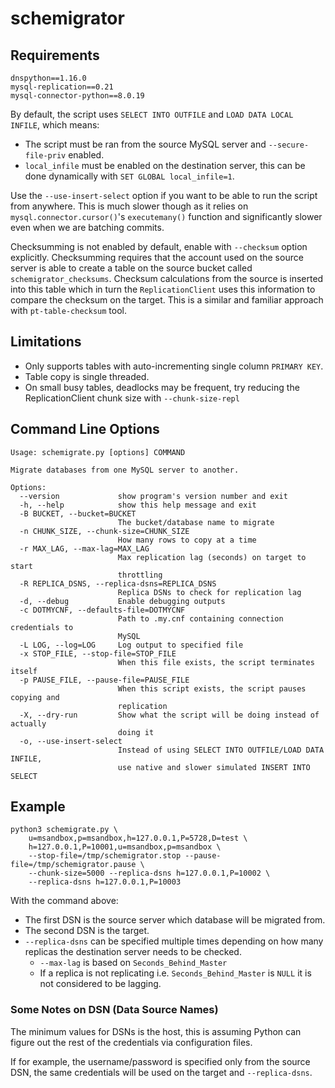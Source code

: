 # schemigrator

## Requirements

    dnspython==1.16.0
    mysql-replication==0.21
    mysql-connector-python==8.0.19

By default, the script uses `SELECT INTO OUTFILE` and `LOAD DATA LOCAL INFILE`, which means:

- The script must be ran from the source MySQL server and `--secure-file-priv` enabled.
- `local_infile` must be enabled on the destination server, this can be done dynamically with `SET GLOBAL local_infile=1`.

Use the `--use-insert-select` option if you want to be able to run the script from anywhere. This is much slower though as it relies on `mysql.connector.cursor()`'s `executemany()` function and significantly slower even when we are batching commits.

Checksumming is not enabled by default, enable with `--checksum` option explicitly. Checksumming requires that the account used on the source server is able to create a table on the source bucket called `schemigrator_checksums`. Checksum calculations from the source is inserted into this table which in turn the `ReplicationClient` uses this information to compare the checksum on the target. This is a similar and familiar approach with `pt-table-checksum` tool.

## Limitations

- Only supports tables with auto-incrementing single column `PRIMARY KEY`.
- Table copy is single threaded.
- On small busy tables, deadlocks may be frequent, try reducing the ReplicationClient chunk size with `--chunk-size-repl`
    
## Command Line Options

    Usage: schemigrate.py [options] COMMAND

    Migrate databases from one MySQL server to another.

    Options:
      --version             show program's version number and exit
      -h, --help            show this help message and exit
      -B BUCKET, --bucket=BUCKET
                            The bucket/database name to migrate
      -n CHUNK_SIZE, --chunk-size=CHUNK_SIZE
                            How many rows to copy at a time
      -r MAX_LAG, --max-lag=MAX_LAG
                            Max replication lag (seconds) on target to start
                            throttling
      -R REPLICA_DSNS, --replica-dsns=REPLICA_DSNS
                            Replica DSNs to check for replication lag
      -d, --debug           Enable debugging outputs
      -c DOTMYCNF, --defaults-file=DOTMYCNF
                            Path to .my.cnf containing connection credentials to
                            MySQL
      -L LOG, --log=LOG     Log output to specified file
      -x STOP_FILE, --stop-file=STOP_FILE
                            When this file exists, the script terminates itself
      -p PAUSE_FILE, --pause-file=PAUSE_FILE
                            When this script exists, the script pauses copying and
                            replication
      -X, --dry-run         Show what the script will be doing instead of actually
                            doing it
      -o, --use-insert-select
                            Instead of using SELECT INTO OUTFILE/LOAD DATA INFILE,
                            use native and slower simulated INSERT INTO SELECT


## Example

    python3 schemigrate.py \
        u=msandbox,p=msandbox,h=127.0.0.1,P=5728,D=test \
        h=127.0.0.1,P=10001,u=msandbox,p=msandbox \
        --stop-file=/tmp/schemigrator.stop --pause-file=/tmp/schemigrator.pause \
        --chunk-size=5000 --replica-dsns h=127.0.0.1,P=10002 \
        --replica-dsns h=127.0.0.1,P=10003

With the command above:

- The first DSN is the source server which database will be migrated from.
- The second DSN is the target.
- `--replica-dsns` can be specified multiple times depending on how many replicas the destination server needs to be checked.
  - `--max-lag` is based on `Seconds_Behind_Master`
  - If a replica is not replicating i.e. `Seconds_Behind_Master` is `NULL` it is not considered to be lagging.

### Some Notes on DSN (Data Source Names)

The minimum values for DSNs is the host, this is assuming Python can figure out the rest of the credentials via configuration files.

If for example, the username/password is specified only from the source DSN, the same credentials will be used on the target and `--replica-dsns`.